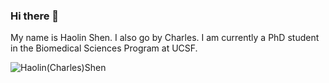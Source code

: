 ### Hi there 👋
My name is Haolin Shen. I also go by Charles. I am currently a PhD student in the Biomedical Sciences Program at UCSF.

<!--
**CharlesShen99/CharlesShen99** is a ✨ _special_ ✨ repository because its `README.md` (this file) appears on your GitHub profile.

Here are some ideas to get you started:

- 🔭 I’m currently working on ...
- 🌱 I’m currently learning ...
- 👯 I’m looking to collaborate on ...
- 🤔 I’m looking for help with ...
- 💬 Ask me about ...
- 📫 How to reach me: ...
- 😄 Pronouns: ...
- ⚡ Fun fact: ...
-->
![Haolin(Charles)Shen](https://github.com/CharlesShen99/CharlesShen99/assets/142116220/7a173281-ac8c-4743-883e-b3668066b59e)
